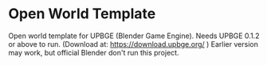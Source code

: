 # Open World Template
Open world template for UPBGE (Blender Game Engine).
Needs UPBGE 0.1.2 or above to run. (Download at: https://download.upbge.org/ )
Earlier version may work, but official Blender don't run this project.
